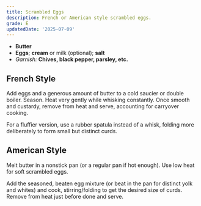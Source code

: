 ```yaml
---
title: Scrambled Eggs
description: French or American style scrambled eggs.
grade: E
updatedDate: '2025-07-09'
---
```


- **Butter**
- **Eggs**; **cream** or milk (optional); **salt**
- *Garnish:* **Chives, black pepper, parsley, etc.**

## French Style
Add eggs and a generous amount of butter to a cold saucier or double boiler. Season. Heat very gently while whisking constantly. Once smooth and custardy, remove from heat and serve, accounting for carryover cooking.

For a fluffier version, use a rubber spatula instead of a whisk, folding more deliberately to form small but distinct curds.

## American Style
Melt butter in a nonstick pan (or a regular pan if hot enough). Use low heat for soft scrambled eggs. 

Add the seasoned, beaten egg mixture (or beat in the pan for distinct yolk and whites) and cook, stirring/folding to get the desired size of curds. Remove from heat just before done and serve.